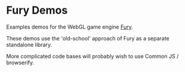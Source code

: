 # Fury Demos

Examples demos for the WebGL game engine [Fury](https://github.com/delphic/Fury).

These demos use the 'old-school' approach of Fury as a separate standalone library.

More complicated code bases will probably wish to use Common JS / browserify.